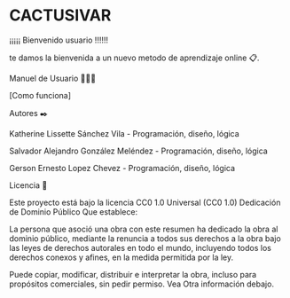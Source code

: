 # CACTUSIVAR



¡¡¡¡¡ Bienvenido usuario !!!!!!

te damos la bienvenida a un nuevo metodo de aprendizaje online 📋.


Manuel de Usuario 🧑🏻‍💻

[Como funciona] 



Autores ✒️

Katherine Lissette Sánchez Vila - Programación, diseño, lógica 

Salvador Alejandro González Meléndez - Programación, diseño, lógica 

Gerson Ernesto Lopez Chevez - Programación, diseño, lógica 



Licencia 📄

Este proyecto está bajo la licencia CC0 1.0 Universal (CC0 1.0) Dedicación de Dominio Público
Que establece:

La persona que asoció una obra con este resumen ha dedicado la obra al dominio público, mediante la renuncia a todos 
sus derechos 
a la obra bajo las leyes de derechos autorales en todo el mundo, 
incluyendo todos los derechos conexos y afines, en la medida permitida por la ley.

Puede copiar, modificar, distribuir e interpretar la obra, incluso para propósitos comerciales, 
sin pedir permiso. Vea Otra información debajo.





